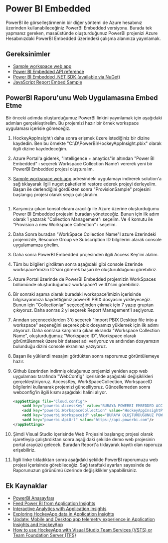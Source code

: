 # Power BI Embedded
PowerBI ile görselleştirmenin bir diğer yöntemi de Azure hesabınız üzerinden kullanabileceğiniz PowerBI Embedded versiyonu. Burada tek yapmanız gereken, masaüstünde oluşturduğunuz PowerBI projenizi Azure Hesabınızdaki PowerBI Embedded üzerindeki çalışma alanınıza yayınlamak.

## Gereksinimler
- [Sample workspace web app](http://go.microsoft.com/fwlink/?LinkId=761493)
- [Power BI Embedded API reference](https://msdn.microsoft.com/en-US/library/azure/mt711507.aspx)
- [Power BI Embedded .NET SDK (available via NuGet)](http://go.microsoft.com/fwlink/?LinkId=746472)
- [JavaScript Report Embed Sample](https://microsoft.github.io/PowerBI-JavaScript/demo)

## PowerBI Raporu'unu Web Uygulamasına Embed Etme 
Bir önceki adımda oluşturduğumuz PowerBI linkini yayınlamak için aşağıdaki adımları gerçekleştirelim. Bu projemizi hazır bir örnek workspace uygulaması içerisie gömeceğiz.

1. HockeyAppInsight'ı daha sonra erişmek üzere istediğiniz bir dizine kaydedin. Ben bu örnekte "C:\D\PowerBI\HockeyAppInsight.pbix" olarak ilgili dizine kaydedeceğim.
    <img src="images/1.png" alt="">	

1. Azure Portal'a giderek, "Intelligence + anaytics"in altından "Power BI Embedded" ı seçerek Workspace Collection Name'i vererek yeni bir PowerBI Embedded projesi oluşturalım.
	<img src="images/2.png" alt="">	

1. [Sample workspace web app](http://go.microsoft.com/fwlink/?LinkId=761493) adresindeki uygulamayı indirerek solution'a sağ tıklayarak ilgili nuget paketlerini restore ederek projeyi derleyelim. Başarı ile derlendiğini gördükten sonra "ProvisionSample" projesini başlangıç projesi olarak seçip çalıştıralım.
<img src="images/3.png" alt="">	

 1. Karşımıza çıkan konsol ekranı aracılığı ile Azure üzerine oluşturduğumu Power BI Embedded projesini buradan yöneteceğiz. Bunun için ilk adım olarak 1 yazarak "Collection Management"ı seçelim. Ve 4 komutu ile "Provision a new Workspace Collection" ı seçelim.
	<img src="images/4.png" alt="">	
	
1. Daha Sonra buradan "WorkSpace Collection Name"I azure üzerindeki projemizde, Resource Group ve Subscription ID bilgilerini alarak console uygulamamıza girelim.
	<img src="images/5.png" alt="">	
	
1. Daha sonra PowerBI Embedded projesinden ilgili Access Key'ini alalım.
	<img src="images/6.png" alt="">	
	

1. Tüm bu bilgileri girdikten sonra aşağıdaki gibi console üzerinde workspace'imizin ID'sini görerek başarı ile oluşturulduğunu görebiliriz.
	<img src="images/7.png" alt="">	

1. Azure Portal üzerinde de PowerBI Embedded projemizin WorkSpaces bölümünde oluşturduğumuz workspace'I ve ID'sini görebiliriz.
	<img src="images/8.png" alt="">	

1. Bir sonraki aşama olarak buradaki workspace'imizin içerisinde bilgisayarımıza kaydettiğimiz powerBI PBIX dosyasını yükleyeceğiz. Bunun için "Collectionlar" seçeceğinden çıkmak için 7 yazıp gruptan çıkıyoruz. Daha sonras 2 yi seçerek Report Management'I seçiyoruz. 
	<img src="images/9.png" alt="">	

1. Arından seçeneceklerden 3'ü seçerek "Import PBIX Desktop file into a workspace" seçeneğini seçerek pbix dosyamızı yüklemek için ilk adımı atıyoruz. Daha sonrasa karşımıza çıkan ekranda "Workspace Collection Name", oluşturduğumuz "Workspace ID", Workspace olarak görüntülenmek üzere bir dataset adı veriyoruz ve arıdından dosyamızın bulunduğu dizini console ekranınıa yazıyoruz.
	<img src="images/10.png" alt="">	

1. Başarı ile yüklendi mesajını gördükten sonra raporumuz görüntülemeye hazır.

1. Github üzerinden indirmiş olduğumuz projemizi yeniden açıp web uygulaması tarafında "WebConfig" içerisinde aşağıdaki değişiklikleri gerçekleştiriyoruz. AccessKey, WorkSpaceCollection, WorkspaceID bilgilerini kullanarak projemizi güncelliyoruz. Güncellemeden sonra webconfig'in ilgili kısmı aşağıdaki halini alıyor.
    ```xml
    <appSettings file="Cloud.config">
        <add key="powerbi:AccessKey" value="BURAYA POWERBI EMBEDDED ACCESS KEY GELECEK"/>
        <add key="powerbi:WorkspaceCollection" value="HockeyAppInsightPowerBI"/>
        <add key="powerbi:WorkspaceId" value="BURAYA OLUŞTURDUĞUNUZ POWERBI EMBEDDED KEY GELECEK"/>
        <add key="powerbi:ApiUrl" value="https://api.powerbi.com"/>
    </appSettings>
    ```
1. Şimdi Visual Studio içerisinde Web Projesini başlangıç projesi olarak işaretleyip çalıştırdıktan sonra aşağıdaki şekilde demo web projesinin portal arayüzü gelecek. Buradan Report'a tıklayarak kayıtlı olan raporuza erişebiliriz.
	<img src="images/12.png" alt="">

1. İlgili linke tıkladıktan sonra aşağıdaki şekilde PowerBI raporumuzu web projesi içerisinde görebileceğiz. Sağ taraftaki ayarları sayesinde de Raporunuzun görünümü üzerinde değişiklikler yapabilirsiniz.
	<img src="images/13.png" alt="">


## Ek Kaynaklar
- [PowerBI Anasayfası](http://powerbi.microsoft.com/)
- [Feed Power BI from Application Insights](https://docs.microsoft.com/en-us/azure/application-insights/app-insights-export-power-bi)
- [Interactive Analytics with Application Insights](https://channel9.msdn.com/events/Build/2016/T666)
- [Exploring HockeyApp data in Application Insights](https://docs.microsoft.com/en-us/azure/application-insights/app-insights-hockeyapp-bridge-app)
- [Update: Mobile and Desktop app telemetry experience in Application Insights and HockeyApp](https://azure.microsoft.com/en-us/blog/mobile-and-desktop-telemetry-in-application-insight-and-hockeyapp/)
- [How to use HockeyApp with Visual Studio Team Services (VSTS) or Team Foundation Server (TFS)](https://support.hockeyapp.net/kb/third-party-bug-trackers-services-and-webhooks/how-to-use-hockeyapp-with-visual-studio-team-services-vsts-or-team-foundation-server-tfs)